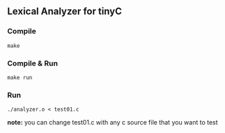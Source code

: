 ## Lexical Analyzer for tinyC


### Compile

```
make
```

### Compile & Run

```
make run
```

### Run

```
./analyzer.o < test01.c
```
**note:** you can change test01.c with any c source file that you want to test